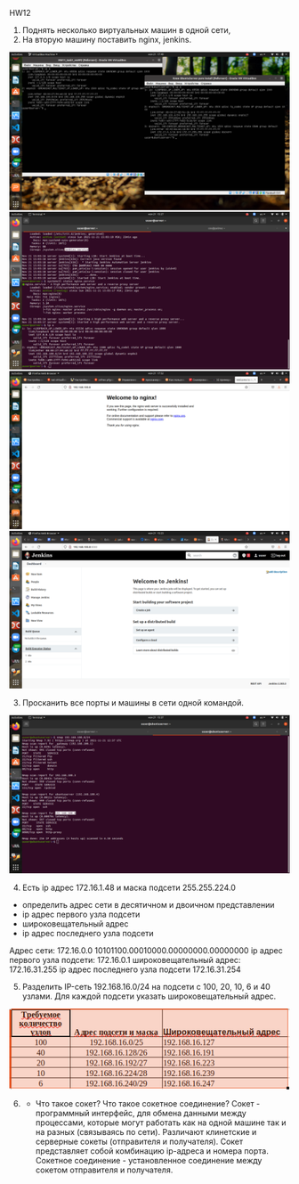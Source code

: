  HW12
1) Поднять несколько виртуальных машин в одной сети, 
2) На вторую машину поставить nginx, jenkins. 

![task1_pic1](https://github.com/KonstantinSafronov/DOS07/blob/HW12/HW12dir/task1_pic1.png)
![task1_pic2](https://github.com/KonstantinSafronov/DOS07/blob/HW12/HW12dir/task1_pic2.png)
![task1_pic3](https://github.com/KonstantinSafronov/DOS07/blob/HW12/HW12dir/task1_pic3.png)
![task1_pic4](https://github.com/KonstantinSafronov/DOS07/blob/HW12/HW12dir/task1_pic4.png)

3) Просканить все порты и машины в сети одной командой.

![task3_pic1](https://github.com/KonstantinSafronov/DOS07/blob/HW12/HW12dir/task3_pic1.png)

4) Есть ip адрес 172.16.1.48 и маска подсети 255.255.224.0
- определить адрес сети в десятичном и двоичном представлении
- ip адрес первого узла подсети
- широковещательный адрес
- ip адрес последнего узла подсети

Адрес сети:
172.16.0.0
10101100.00010000.00000000.00000000
ip адрес первого узла подсети:
172.16.0.1
широковещательный адрес:
172.16.31.255
ip адрес последнего узла подсети
172.16.31.254

5) Разделить IP-сеть 192.168.16.0/24 на подсети с 100, 20, 10, 6 и 40 узлами. 
Для каждой подсети указать широковещательный адрес.

![task5_pic1](https://github.com/KonstantinSafronov/DOS07/blob/HW12/HW12dir/task5_pic1.png)

6) * Что такое сокет? Что такое сокетное соединение?
Сокет - программный интерфейс, для обмена данными между процессами, которые могут работать как на одной машине так и на разных (связываясь по сети).
Различают клинетские и серверные сокеты (отправителя и получателя).
Сокет представляет собой комбинацию ip-адреса и номера порта.
Сокетное соединение - установленное соединение между сокетом отправителя и получателя.
